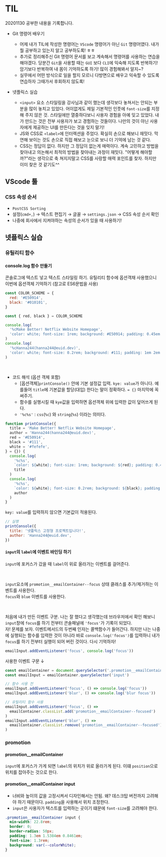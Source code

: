# TIL

20201130 공부한 내용을 기록합니다.

* Git 명령어 배우기
  - 어제 내가 TIL에 작성한 명령어는 `VScode` 명령어가 아닌 `Git` 명령어였다. 내가 뭘 공부하고 있는지 알고 공부하도록! ㅎㅎ
  - 추가로 정리해주신 Git 명령어 문서를 보고 계속해서 명령어를 사용하는 연습을 해야겠다. 당분간 `Git`을 사용할 때는 `GUI` 보다 `CLI`에 익숙해 지도록 반복하기! 암기보다 반복하여 내 몸이 기억하도록 하기! 많이 경험해봐서 알지~?
  - 실무에서 어떤 방식으로 일을 할지 모르니 다방면으로 배우고 익숙할 수 있도록 연습하자 그때가서 후회하지 않도록!

* 넷플릭스 실습
  - `<input>` 요소 스타일링을 강사님과 같이 했는데 생각보다 놓쳐서는 안되는 부분을 많이 놓치고 있었다. 어이없게도 제일 기본적인 인풋에 `font-size`를 지정해 주지 않은 것. 스타일에만 열중하다보니 사용자 경험을 아예 잊고 있었다. 내가 만드는 것은 전부 사용자가 보고 경험하는 것들이다. 나만의 것이 아닌 사용자에게 제공하는 UI를 만든다는 것을 잊지 말기!
  - JS와 CSS로 `<label>`에 인터렉션을 주었다. 확실히 손으로 해보니 재밋다. 막연해 보이는 것도 손으로 직접 해보고 눈으로 보니 더 기억에 남는 것 같다. 
  - CSS는 정답이 없다. 하지만 그 정답이 없는게 매력이다. 계속 고민하고 방법을 찾아내고 의논해서 최적의 방법을 찾아내는 과정이 재밋다. "어떻게 해야할까?"라는 생각으로 축 쳐지지말고 CSS를 사랑할 매력 포인트를 찾자. 하지만 이미 찾은 것 같기도^^

## VScode 툴 

### CSS 속성 순서
* `PostCSS Sorting`
* 설정(`cmd+,`) → 텍스트 편집기 → 글꼴 → `settings.json` → CSS 속성 순서 확인
* 나중에 회사에서 지켜야하는 속성의 순서가 있을 때 사용하기! 

## 넷플릭스 실습 

### 유틸리티 함수 

#### console.log 함수 만들기

콘솔로그에 텍스트 넣고 텍스트 스타일링 하기. 유틸리티 함수에 옵션객채 사용했으니 이번에 옵션객체 기억하기 (참고로 ES6문법을 사용)

```js
const COLOR_SCHEME = {
  red: '#E50914',
  black: '#010101',
}

const { red, black } = COLOR_SCHEME

console.log(
  '%cMake Better! Netflix Website Homepage',
  'color: white; font-size: 1rem; background: #E50914; padding: 0.45em 0.82em'
)
console.log(
  '%cHanna244(hanna244@euid.dev)',
  'color: white; font-size: 0.2rem; background: #111; padding: 1em 2em'
)
```
<br />

* 코드 해석 (옵션 객체 포함)
  - [옵션객체]`printConsole()` 안에 기본 설정값 입력. `kye: value`가 아니다. 예를들어 `title`에 기본값을 할당(대입) 한다는 말이 정확하다. `= {}` 마지막에 꼭 써주기.
  - 함수를 실행시킬 때 `kye`값을 입력하면 옵션객체 위에 입력한 값이 덮어쓰게 된다. 
  - `'%c%s'` : `css`(`%c`) 와 `string`(`%s`) 이라는 의미다. 
```js
function printConsole({
  title = 'Make Better! Netflix Website Homepage',
  author = 'Hanna244(hanna244@euid.dev)',
  red = '#E50914',
  black = '#111',
  white = '#fefefe',
} = {}) {
  console.log(
    '%c%s',
    `color: ${white}; font-size: 1rem; background: ${red}; padding: 0.45em 0.82em`,
    title
  )
  console.log(
    '%c%s',
    `color: ${white}; font-size: 0.2rem; background: ${black}; padding: 1em 2em`,
    author
  )
}
```

`key: value`를 입력하지 않으면 기본값이 적용된다. 
```js
// 실행
printConsole({
  title: '넷플릭스 고정형 프로젝트입니다!',
  author: 'Hanna244@euid.dev',
})
```

#### `input`의 `label`에 이벤트 바인딩 하기

`input`에 포커스가 갔을 때 `label`이 위로 올라가는 이벤트를 걸어준다.

<br />

`input`요소에 `promotion__emailContainer--focus` 상태 클래스를 추가/제거하는 이벤트를 사용한다.       
`focus`와 `blue` 이벤트를 사용한다.

<br />

처음에 내가 만든 이벤트 구분. 나는 잘 했다고 생각했는데 브라우저에서 확인 해보니 `input`창에 `focus`를 하기 전부터 콘솔패널에 `'focus'`가 기록이 되었다.  
자! 문제를 보자. 이벤트메서드의 두번째 인자는 콜백함수가 들어간다. 하지만 나는 나중에 실행되는 함수를 입력한 것이 아니라 바로 `console.log('focus')`를 입력하니 내가 `focus`를 하기 전부터 실행이 되어 버린 것이다. 다시 기억하자!

```js
emailInput.addEventListener('focus', console.log('focus'))
```

사용한 이벤트 구문 ↓
```js
const emailContainer = document.querySelector('.promotion__emailContainer')
const emailInput = emailContainer.querySelector('input')

// 함수 사용 전 
emailInput.addEventListener('focus', () => console.log('focus'))
emailInput.addEventListener('blur', () => console.log('blur focus'))

// 유틸리티 함수 사용
emailInput.addEventListener('focus', () =>
  emailContainer.classList.add('promotion__emailContainer--focused')
)
emailInput.addEventListener('blur', () =>
  emailContainer.classList.remove('promotion__emailContainer--focused')
)
```

### promotion

#### promotion__emailContainer

`input`에 포커스가 가게 되면 `label`의 위치가 위로 올라가게 된다. 이떄 `position`으로 위치를 잡아주는 것으로 한다. 

#### promotion__emailContainer input
* 너비와 높이의 값을 고정시켜서 디자인해서는 안됨. 왜? 데스크탑 버전까지 고려해야 하기 때문이다. `padding`을 사용해서 위치 조정한다. 
* `input`은 사용자가 텍스트를 입력하는 곳이기 떄문에 `font-size`를 고려해야 한다. 

```css
.promotion__emailContainer input {
  min-width: 22.8rem;
  border: 0;
  border-radius: 50px;
  padding: 1.3em 1.5384em 0.8461em;
  font-size: 1.3rem;
  background: var(--colorWhite);
}
```